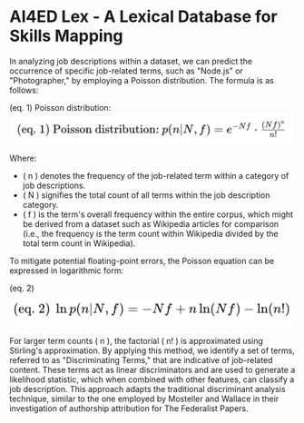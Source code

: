 # AI4ED Lex - A Lexical Database for Skills Mapping

In analyzing job descriptions within a dataset, we can predict the occurrence of specific job-related terms, such as "Node.js" or "Photographer," by employing a Poisson distribution. The formula is as follows:

(eq. 1) Poisson distribution: 
<img src="https://raw.githubusercontent.com/nikbearbrown/AI4ED_Lex/main/Art/equation_1.png">

Where:

- \( n \) denotes the frequency of the job-related term within a category of job descriptions.
- \( N \) signifies the total count of all terms within the job description category.
- \( f \) is the term's overall frequency within the entire corpus, which might be derived from a dataset such as Wikipedia articles for comparison (i.e., the frequency is the term count within Wikipedia divided by the total term count in Wikipedia).

To mitigate potential floating-point errors, the Poisson equation can be expressed in logarithmic form:

(eq. 2) 
<img src="https://raw.githubusercontent.com/nikbearbrown/AI4ED_Lex/main/Art/equation_2.png">

For larger term counts \( n \), the factorial \( n! \) is approximated using Stirling's approximation. By applying this method, we identify a set of terms, referred to as "Discriminating Terms," that are indicative of job-related content. These terms act as linear discriminators and are used to generate a likelihood statistic, which when combined with other features, can classify a job description. This approach adapts the traditional discriminant analysis technique, similar to the one employed by Mosteller and Wallace in their investigation of authorship attribution for The Federalist Papers.



